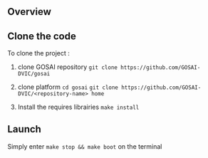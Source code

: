 # <Platform Name>

## Overview

<Platform project description>

## Clone the code

To clone the project :

1. clone GOSAI repository `git clone https://github.com/GOSAI-DVIC/gosai`
2. clone <Platform Name> platform
`cd gosai`
`git clone https://github.com/GOSAI-DVIC/<repository-name> home`

3. Install the requires librairies `make install`


## Launch

Simply enter `make stop && make boot` on the terminal